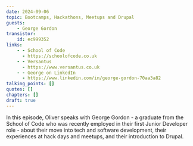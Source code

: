 ```yaml
---
date: 2024-09-06
topic: Bootcamps, Hackathons, Meetups and Drupal
guests:
    - George Gordon
transistor:
    id: ec999352
links:
    - - School of Code
      - https://schoolofcode.co.uk
    - - Versantus
      - https://www.versantus.co.uk
    - - George on LinkedIn
      - https://www.linkedin.com/in/george-gordon-70aa3a82
talking_points: []
quotes: []
chapters: []
draft: true
---
```


In this episode, Oliver speaks with George Gordon - a graduate from the School of Code who was recently employed in their first Junior Developer role - about their move into tech and software development, their experiences at hack days and meetups, and their introduction to Drupal.
